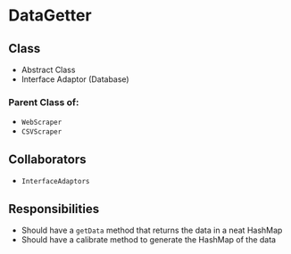 # DataGetter

## Class
* Abstract Class
* Interface Adaptor (Database)
### Parent Class of:
* `WebScraper`
* `CSVScraper`

## Collaborators
* `InterfaceAdaptors`

## Responsibilities
* Should have a `getData` method that returns the data in a neat HashMap
* Should have a calibrate method to generate the HashMap of the data


